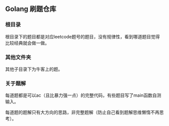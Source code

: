 ## Golang 刷题仓库

### 根目录

根目录下的题目都是对应leetcode题号的题目，没有规律性，看到哪道题目觉得比较经典就会做一做。

### 其他文件夹

其他子目录下为牛客上的题。

### 关于题解

每道题都是可以ac（且比暴力强一点）的完整代码，有些题目写了main函数自测输入。

每道题的题解只有大方向的思路，非完整题解（防止自己看到题解思维懒惰不再思考）。